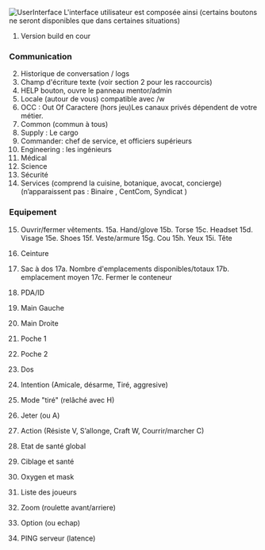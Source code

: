 ![UserInterface](https://i.imgur.com/H4nqllh.png)
 L'interface utilisateur est composée ainsi
 (certains boutons ne seront disponibles que dans certaines situations)

 1. Version build en cour

### Communication ###
2. Historique de conversation / logs
3. Champ d'écriture texte (voir  section 2 pour les raccourcis)
4. HELP bouton, ouvre le panneau mentor/admin
5. Locale (autour de vous) compatible avec /w
6. OCC : Out Of Caractere (hors jeu)Les canaux privés dépendent de votre métier.
7. Common (commun à tous)
8. Supply : Le cargo
9. Commander: chef de service, et officiers supérieurs
10. Engineering : les ingénieurs
11. Médical
12. Science
13. Sécurité
14. Services (comprend la cuisine, botanique, avocat, concierge)
    (n’apparaissent pas : Binaire , CentCom, Syndicat  )

### Equipement ###
15. Ouvrir/fermer vêtements.
         15a. Hand/glove
         15b. Torse
         15c. Headset
         15d. Visage
         15e. Shoes
         15f. Veste/armure
         15g. Cou
         15h. Yeux
         15i. Tête

 16. Ceinture
 17. Sac à dos
         17a. Nombre d'emplacements disponibles/totaux
         17b. emplacement moyen
         17c. Fermer le conteneur
 18. PDA/ID
 19. Main Gauche
 20. Main Droite
 21. Poche 1
 22. Poche 2
 23. Dos
 24. Intention (Amicale, désarme, Tiré, aggresive)
 25. Mode "tiré" (relâché avec H)
 26. Jeter (ou A)
 27. Action (Résiste V, S’allonge, Craft W, Courrir/marcher C)
 28. Etat de santé global
 29. Ciblage et santé
 30. Oxygen et mask
 31. Liste des joueurs
 32. Zoom (roulette avant/arriere)
 33. Option (ou echap)
 34. PING serveur (latence)
